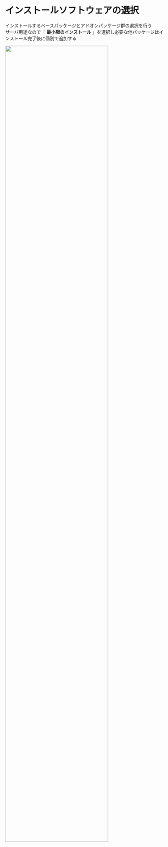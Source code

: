 # インストールソフトウェアの選択
インストールするベースパッケージとアドオンパッケージ群の選択を行う  
サーバ用途なので「 **最小限のインストール** 」を選択し必要な他パッケージはインストール完了後に個別で追加する  

<img src="images/centos7_007.png" width="80%" />  
